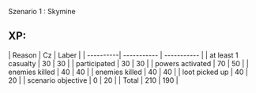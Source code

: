 Szenario 1 : Skymine

<h2>XP: </h2>
| Reason | Cz      | Laber |
| ----------| ----------- | ----------- |
| at least 1 casualty | 30      | 30       |
| participated | 30   | 30        |
| powers activated | 70   | 50        |
| enemies killed | 40   | 40        |
| enemies killed | 40   | 40        |
| loot picked up | 40   | 20        |
| scenario objective | 0   | 20        |
| Total | 210   | 190        |
